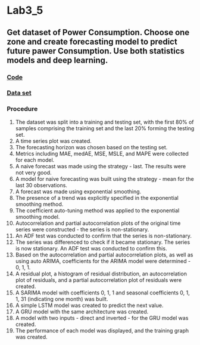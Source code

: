# Lab3_5
## Get dataset of Power Consumption. Choose one zone and create forecasting model to predict future pawer Consumption. Use both statistics models and deep learning.

### [**Code**](/Lab3_5/lab3_5.ipynb)

### [**Data set**](https://www.kaggle.com/datasets/fedesoriano/electric-power-consumption/data)

### Procedure 

1. The dataset was split into a training and testing set, with the first 80% of samples comprising the training set and the last 20% forming the testing set.
2. A time series plot was created.
3. The forecasting horizon was chosen based on the testing set.
4. Metrics including MAE, medAE, MSE, MSLE, and MAPE were collected for each model.
5. A naive forecast was made using the strategy - last. The results were not very good.
6. A model for naive forecasting was built using the strategy - mean for the last 30 observations.
7. A forecast was made using exponential smoothing.
8. The presence of a trend was explicitly specified in the exponential smoothing method.
9. The coefficient auto-tuning method was applied to the exponential smoothing model.
10. Autocorrelation and partial autocorrelation plots of the original time series were constructed - the series is non-stationary.
11. An ADF test was conducted to confirm that the series is non-stationary.
12. The series was differenced to check if it became stationary. The series is now stationary. An ADF test was conducted to confirm this.
13. Based on the autocorrelation and partial autocorrelation plots, as well as using auto ARIMA, coefficients for the ARIMA model were determined - 0, 1, 1.
14. A residual plot, a histogram of residual distribution, an autocorrelation plot of residuals, and a partial autocorrelation plot of residuals were created.
15. A SARIMA model with coefficients 0, 1, 1 and seasonal coefficients 0, 1, 1, 31 (indicating one month) was built.
16. A simple LSTM model was created to predict the next value.
17. A GRU model with the same architecture was created.
18. A model with two inputs - direct and inverted - for the GRU model was created.
19. The performance of each model was displayed, and the training graph was created.